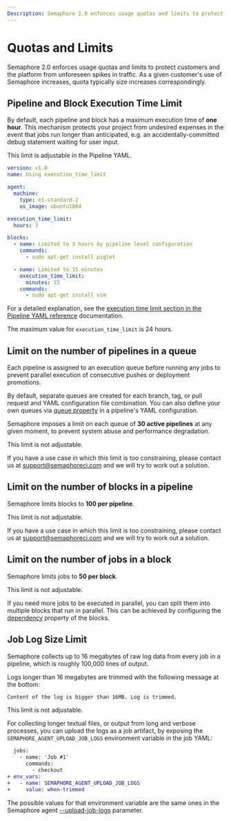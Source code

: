 ```yaml
---
Description: Semaphore 2.0 enforces usage quotas and limits to protect customers and the platform from unforeseen spikes in traffic. 
---
```


# Quotas and Limits

Semaphore 2.0 enforces usage quotas and limits to protect customers and the
platform from unforeseen spikes in traffic. As a given customer's use of Semaphore increases, 
quota typically size increases correspondingly.

## Pipeline and Block Execution Time Limit

By default, each pipeline and block has a maximum execution time of **one hour**.
This mechanism protects your project from undesired expenses in the event that jobs
run longer than anticipated, e.g. an accidentally-committed debug 
statement waiting for user input.

This limit is adjustable in the Pipeline YAML.

``` yaml
version: v1.0
name: Using execution_time_limit

agent:
  machine:
    type: e1-standard-2
    os_image: ubuntu1804

execution_time_limit:
  hours: 3

blocks:
  - name: Limited to 3 hours by pipeline level configuration
    commands:
      - sudo apt-get install piglet

  - name: Limited to 15 minutes
    execution_time_limit:
      minutes: 15
    commands:
      - sudo apt-get install vim
```

For a detailed explanation, see the [execution time limit section in the
Pipeline YAML reference][execution-time-limit-reference] documentation.

The maximum value for `execution_time_limit` is 24 hours.

## Limit on the number of pipelines in a queue

Each pipeline is assigned to an execution queue before running any jobs to prevent
parallel execution of consecutive pushes or deployment promotions.

By default, separate queues are created for each branch, tag, or pull request and
YAML configuration file combination. You can also define your own queues via
[queue property][yml-reference-queue] in a pipeline's YAML configuration.

Semaphore imposes a limit on each queue of **30 active pipelines** at any given moment,
to prevent system abuse and performance degradation.

This limit is not adjustable.

If you have a use case in which this limit is too constraining, please contact us
at <support@semaphoreci.com> and we will try to work out a solution.

## Limit on the number of blocks in a pipeline

Semaphore limits blocks to **100 per pipeline**.

This limit is not adjustable.

If you have a use case in which this limit is too constraining, please contact us
at <support@semaphoreci.com> and we will try to work out a solution.

## Limit on the number of jobs in a block

Semaphore limits jobs to **50 per block**.

This limit is not adjustable.

If you need more jobs to be executed in parallel, you can split them into
multiple blocks that run in parallel. This can be achieved by configuring
the [dependency][dependency-reference] property of the blocks.

## Job Log Size Limit

Semaphore collects up to 16 megabytes of raw log data from every job in a
pipeline, which is roughly 100,000 lines of output.

Logs longer than 16 megabytes are trimmed with the following message at the
bottom:

``` txt
Content of the log is bigger than 16MB. Log is trimmed.
```

This limit is not adjustable.

For collecting longer textual files, or output from long and verbose processes,
you can upload the logs as a job artifact, by exposing the `SEMAPHORE_AGENT_UPLOAD_JOB_LOGS` environment variable
in the job YAML:

```diff
  jobs:
    - name: 'Job #1'
      commands:
        - checkout
+ env_vars:
+   - name: SEMAPHORE_AGENT_UPLOAD_JOB_LOGS
+     value: when-trimmed
```

The possible values for that environment variable are the same ones in the Semaphore agent [--upload-job-logs][upload-job-logs-parameter] parameter.

[execution-time-limit-reference]: https://docs.semaphoreci.com/reference/pipeline-yaml-reference/#execution_time_limit
[yml-reference-queue]: https://docs.semaphoreci.com/reference/pipeline-yaml-reference/#queue
[dependency-reference]: https://docs.semaphoreci.com/reference/pipeline-yaml-reference/#dependencies-in-blocks
[upload-job-logs-parameter]: https://docs.semaphoreci.com/ci-cd-environment/configure-self-hosted-agent/#upload-job-logs